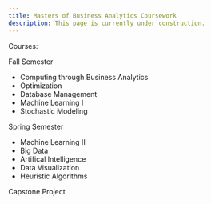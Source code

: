 ```yaml
---
title: Masters of Business Analytics Coursework
description: This page is currently under construction.
---
```


Courses:

Fall Semester
- Computing through Business Analytics
- Optimization
- Database Management
- Machine Learning I
- Stochastic Modeling

Spring Semester
- Machine Learning II
- Big Data
- Artifical Intelligence
- Data Visualization
- Heuristic Algorithms

Capstone Project
